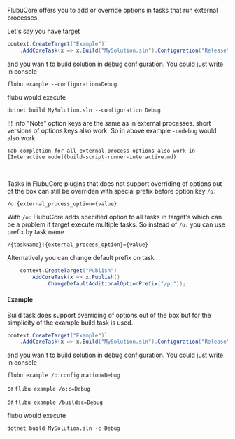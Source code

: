FlubuCore offers you to add or override options in tasks that run external processes. 

Let's say you have target
```c#
context.CreateTarget("Example")`
    .AddCoreTask(x => x.Build("MySolution.sln").Configuration("Release"); 

```

and you wan't to build solution in debug configuration.
You could just write in console

`flubu example --configuration=Debug`

flubu would execute 

`dotnet build MySolution.sln --configuration Debug`

!!! info "Note"
	option keys are the same as in external processes. short versions of options keys also work. So in above example `-c=debug` would also work.
	
	Tab completion for all external process options also work in [Interactive mode](build-script-runner-interactive.md)

<br/>

Tasks in FlubuCore plugins that does not support overriding of options out of the box can still be overriden with special prefix before option key `/o:`

`/o:{external_process_option={value}` 

With `/o:` FlubuCore adds specified option to all tasks in target's which can be a problem if target execute multiple tasks. So instead of `/o:`  you can use prefix by task name 

`/{taskName}:{external_process_option}={value}`  

Alternatively you can change default prefix on task

```c#
    context.CreateTarget("Publish")
        AddCoreTask(x => x.Publish()
            .ChangeDefaultAdditionalOptionPrefix("/p:"));
```

#### Example

Build task does support overriding of options out of the box but for the simplicity of the example build task is used.

```c#
context.CreateTarget("Example")`
    .AddCoreTask(x => x.Build("MySolution.sln").Configuration("Release"); 
```

and you wan't to build solution in debug configuration.
You could just write in console

`flubu example /o:configuration=Debug`

or
`flubu example /o:c=Debug`

or
`flubu example /build:c=Debug`

flubu would execute 

`dotnet build MySolution.sln -c Debug`
